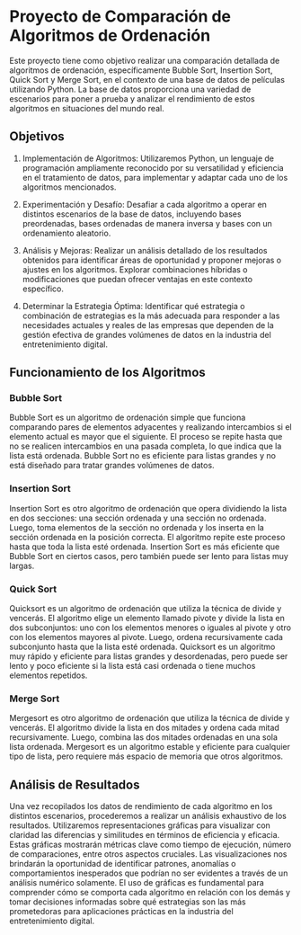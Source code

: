 # Proyecto de Comparación de Algoritmos de Ordenación

Este proyecto tiene como objetivo realizar una comparación detallada de algoritmos de ordenación, específicamente Bubble Sort, Insertion Sort, Quick Sort y Merge Sort, en el contexto de una base de datos de películas utilizando Python. La base de datos proporciona una variedad de escenarios para poner a prueba y analizar el rendimiento de estos algoritmos en situaciones del mundo real.

## Objetivos

1. Implementación de Algoritmos: Utilizaremos Python, un lenguaje de programación ampliamente reconocido por su versatilidad y eficiencia en el tratamiento de datos, para implementar y adaptar cada uno de los algoritmos mencionados.

2. Experimentación y Desafío: Desafiar a cada algoritmo a operar en distintos escenarios de la base de datos, incluyendo bases preordenadas, bases ordenadas de manera inversa y bases con un ordenamiento aleatorio.

3. Análisis y Mejoras: Realizar un análisis detallado de los resultados obtenidos para identificar áreas de oportunidad y proponer mejoras o ajustes en los algoritmos. Explorar combinaciones híbridas o modificaciones que puedan ofrecer ventajas en este contexto específico.

4. Determinar la Estrategia Óptima: Identificar qué estrategia o combinación de estrategias es la más adecuada para responder a las necesidades actuales y reales de las empresas que dependen de la gestión efectiva de grandes volúmenes de datos en la industria del entretenimiento digital.

## Funcionamiento de los Algoritmos

### Bubble Sort

Bubble Sort es un algoritmo de ordenación simple que funciona comparando pares de elementos adyacentes y realizando intercambios si el elemento actual es mayor que el siguiente. El proceso se repite hasta que no se realicen intercambios en una pasada completa, lo que indica que la lista está ordenada. Bubble Sort no es eficiente para listas grandes y no está diseñado para tratar grandes volúmenes de datos.

### Insertion Sort

Insertion Sort es otro algoritmo de ordenación que opera dividiendo la lista en dos secciones: una sección ordenada y una sección no ordenada. Luego, toma elementos de la sección no ordenada y los inserta en la sección ordenada en la posición correcta. El algoritmo repite este proceso hasta que toda la lista esté ordenada. Insertion Sort es más eficiente que Bubble Sort en ciertos casos, pero también puede ser lento para listas muy largas.

### Quick Sort

Quicksort es un algoritmo de ordenación que utiliza la técnica de divide y vencerás. El algoritmo elige un elemento llamado pivote y divide la lista en dos subconjuntos: uno con los elementos menores o iguales al pivote y otro con los elementos mayores al pivote. Luego, ordena recursivamente cada subconjunto hasta que la lista esté ordenada. Quicksort es un algoritmo muy rápido y eficiente para listas grandes y desordenadas, pero puede ser lento y poco eficiente si la lista está casi ordenada o tiene muchos elementos repetidos.

### Merge Sort

Mergesort es otro algoritmo de ordenación que utiliza la técnica de divide y vencerás. El algoritmo divide la lista en dos mitades y ordena cada mitad recursivamente. Luego, combina las dos mitades ordenadas en una sola lista ordenada. Mergesort es un algoritmo estable y eficiente para cualquier tipo de lista, pero requiere más espacio de memoria que otros algoritmos.

## Análisis de Resultados

Una vez recopilados los datos de rendimiento de cada algoritmo en los distintos escenarios, procederemos a realizar un análisis exhaustivo de los resultados. Utilizaremos representaciones gráficas para visualizar con claridad las diferencias y similitudes en términos de eficiencia y eficacia. Estas gráficas mostrarán métricas clave como tiempo de ejecución, número de comparaciones, entre otros aspectos cruciales. Las visualizaciones nos brindarán la oportunidad de identificar patrones, anomalías o comportamientos inesperados que podrían no ser evidentes a través de un análisis numérico solamente. El uso de gráficas es fundamental para comprender cómo se comporta cada algoritmo en relación con los demás y tomar decisiones informadas sobre qué estrategias son las más prometedoras para aplicaciones prácticas en la industria del entretenimiento digital.